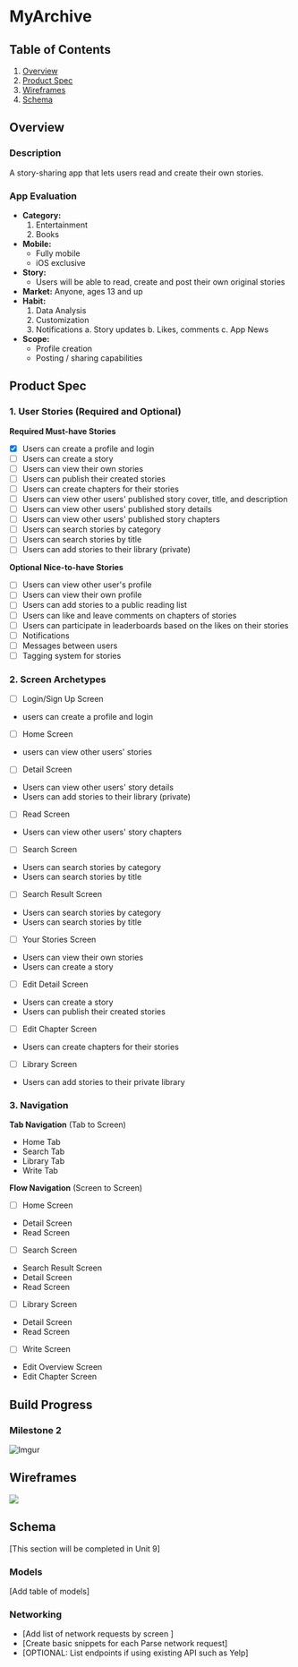 # MyArchive

## Table of Contents

1. [Overview](#Overview)
2. [Product Spec](#Product-Spec)
3. [Wireframes](#Wireframes)
4. [Schema](#Schema)

## Overview

### Description

A story-sharing app that lets users read and create their own stories.

### App Evaluation

- **Category:** 
    1. Entertainment 
    2. Books
- **Mobile:**
    - Fully mobile
    - iOS exclusive
- **Story:**
    - Users will be able to read, create and post their own original stories
- **Market:** Anyone, ages 13 and up 
- **Habit:** 
    1. Data Analysis
    2. Customization
    3. Notifications
        a. Story updates
        b. Likes, comments 
        c. App News
- **Scope:**
    - Profile creation
    - Posting / sharing  capabilities 

## Product Spec

### 1. User Stories (Required and Optional)

**Required Must-have Stories**

- [X] Users can create a profile and login
- [ ] Users can create a story
- [ ] Users can view their own stories
- [ ] Users can publish their created stories
- [ ] Users can create chapters for their stories
- [ ] Users can view other users' published story cover, title, and description
- [ ] Users can view other users' published story details
- [ ] Users can view other users' published story chapters
- [ ] Users can search stories by category
- [ ] Users can search stories by title
- [ ] Users can add stories to their library (private)

**Optional Nice-to-have Stories**

- [ ] Users can view other user's profile
- [ ] Users can view their own profile
- [ ] Users can add stories to a public reading list
- [ ] Users can like and leave comments on chapters of stories
- [ ] Users can participate in leaderboards based on the likes on their stories
- [ ] Notifications
- [ ] Messages between users
- [ ] Tagging system for stories

### 2. Screen Archetypes

- [ ] Login/Sign Up Screen
* users can create a profile and login
- [ ] Home Screen
* users can view other users' stories
- [ ] Detail Screen
* Users can view other users' story details
* Users can add stories to their library (private)
- [ ] Read Screen
* Users can view other users' story chapters
- [ ] Search Screen
* Users can search stories by category
* Users can search stories by title
- [ ] Search Result Screen
* Users can search stories by category
* Users can search stories by title
- [ ] Your Stories Screen
* Users can view their own stories
* Users can create a story
- [ ] Edit Detail Screen
* Users can create a story
* Users can publish their created stories
- [ ] Edit Chapter Screen
* Users can create chapters for their stories
- [ ] Library Screen
* Users can add stories to their private library

### 3. Navigation

**Tab Navigation** (Tab to Screen)

* Home Tab
* Search Tab
* Library Tab
* Write Tab

**Flow Navigation** (Screen to Screen)

- [ ] Home Screen
* Detail Screen
* Read Screen
- [ ] Search Screen
* Search Result Screen
* Detail Screen
* Read Screen
- [ ] Library Screen
* Detail Screen
* Read Screen
- [ ] Write Screen
* Edit Overview Screen
* Edit Chapter Screen

## Build Progress
### Milestone 2
![Imgur](https://i.imgur.com/5BWyFSB.gif)

## Wireframes

![](https://hackmd.io/_uploads/H1QcGDEz6.jpg)

## Schema 

[This section will be completed in Unit 9]

### Models

[Add table of models]

### Networking

- [Add list of network requests by screen ]
- [Create basic snippets for each Parse network request]
- [OPTIONAL: List endpoints if using existing API such as Yelp]
